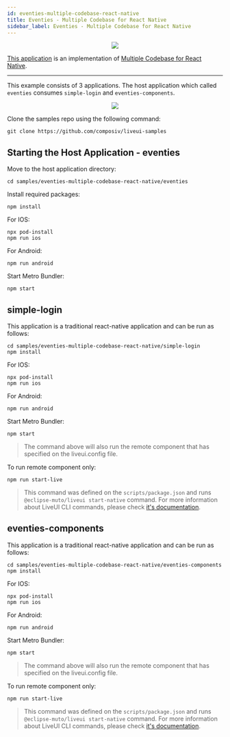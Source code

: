 ```yaml
---
id: eventies-multiple-codebase-react-native
title: Eventies - Multiple Codebase for React Native
sidebar_label: Eventies - Multiple Codebase for React Native
---
```


<p align="center">
    <img src="../img/showcase-eventies.png" />
</p>

[This application](https://github.com/composiv/liveui-samples/eventies-multiple-codebase-react-native) is an implementation of [Multiple Codebase for React Native](/docs/LiveUI/advanced/multiple-codebases-react-native).

---

This example consists of 3 applications. The host application which called `eventies` consumes `simple-login` and `eventies-components`. 

<p align="center">
    <img src="../img/eventies-diagram.png" />
</p>


Clone the samples repo using the following command:
```command
git clone https://github.com/composiv/liveui-samples
```

## Starting the Host Application - eventies

Move to the host application directory:
```command
cd samples/eventies-multiple-codebase-react-native/eventies
```

Install required packages:
```command
npm install
```

For IOS:
```command
npx pod-install
npm run ios
````

For Android:
```command
npm run android
```

Start Metro Bundler:
```command
npm start
```

## simple-login

This application is a traditional react-native application and can be run as follows:
```command
cd samples/eventies-multiple-codebase-react-native/simple-login
npm install
```

For IOS:
```command
npx pod-install
npm run ios
````

For Android:
```command
npm run android
```

Start Metro Bundler:
```command
npm start
```
> The command above will also run the remote component that has specified on the liveui.config file.

To run remote component only:
```command
npm run start-live
```
> This command was defined on the `scripts/package.json` and runs `@eclipse-muto/liveui start-native` command. For more information about LiveUI CLI commands, please check [it's documentation](/docs/LiveUI/api-reference/liveui).

## eventies-components

This application is a traditional react-native application and can be run as follows:
```command
cd samples/eventies-multiple-codebase-react-native/eventies-components
npm install
```

For IOS:
```command
npx pod-install
npm run ios
````

For Android:
```command
npm run android
```

Start Metro Bundler:
```command
npm start
```
> The command above will also run the remote component that has specified on the liveui.config file.

To run remote component only:
```command
npm run start-live
```
> This command was defined on the `scripts/package.json` and runs `@eclipse-muto/liveui start-native` command. For more information about LiveUI CLI commands, please check [it's documentation](/docs/LiveUI/api-reference/liveui).
